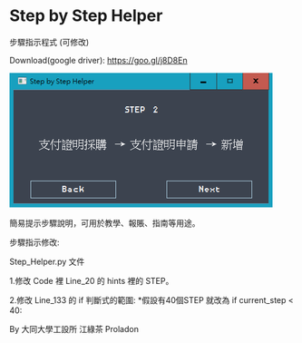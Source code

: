 # Step by Step Helper 


步驟指示程式 (可修改)

Download(google driver): https://goo.gl/j8D8En

![image](https://github.com/Proladon/Step-by-Step-Helper/blob/master/Step%20Helper.png)


簡易提示步驟說明，可用於教學、報賬、指南等用途。

步驟指示修改:

Step_Helper.py 文件

1.修改 Code 裡 Line_20 的 hints 裡的 STEP。

2.修改 Line_133 的 if 判斷式的範圍:
  *假設有40個STEP 就改為 if current_step < 40:

By 大同大學工設所 江綠茶 Proladon  
